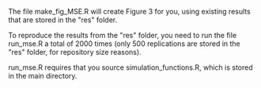 The file make_fig_MSE.R will create Figure 3 for you, using existing results that are stored in the "res" folder.

To reproduce the results from the "res" folder, you need to run the file run_mse.R a total of 2000 times (only 500 replications are stored in the "res" folder, for repository size reasons).

run_mse.R requires that you source simulation_functions.R, which is stored in the main directory. 